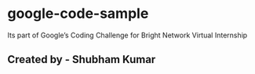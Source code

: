 # google-code-sample
Its part of Google’s Coding Challenge for Bright Network Virtual Internship
## Created by - Shubham Kumar 
